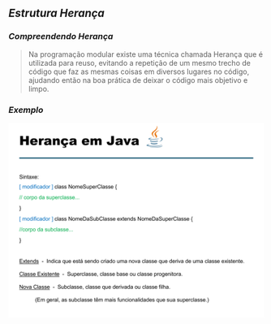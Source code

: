## _Estrutura Herança_

### _Compreendendo Herança_

> Na programação modular existe uma técnica chamada Herança que é utilizada para reuso, evitando a repetição de um mesmo trecho de código que faz as mesmas coisas em diversos lugares no código, ajudando então na boa prática de deixar o código mais objetivo e limpo.

### _Exemplo_
![Imagem Classes](/Aula%2001%20-%2001%20-%20Orienta%C3%A7%C3%A3o%20Objeto/Image/Herança.jpg)

